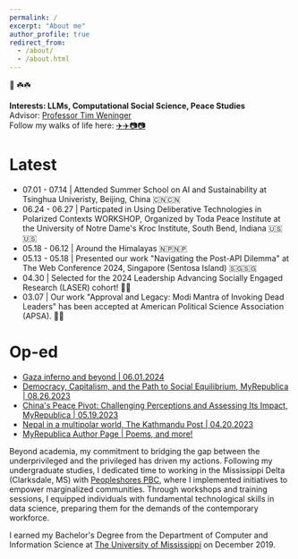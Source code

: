 ```yaml
---
permalink: /
excerpt: "About me"
author_profile: true
redirect_from: 
  - /about/
  - /about.html
---
```


🙏 ☘️☘️

<b>Interests: LLMs, Computational Social Science, Peace Studies</b> <br>
Advisor: <a href= "https://engineering.nd.edu/faculty/tim-weninger/">Professor Tim Weninger</a> <br>
Follow my walks of life here: <a href= "https://www.instagram.com/amrit_poudel1/?hl=en"> ✈️✈️📷📷 </a>

Latest
======

<ul>
  <li>07.01 - 07.14 | Attended Summer School on AI and Sustainability at Tsinghua Univeristy, Beijing, China 🇨🇳🇨🇳 </li>
  <li>06.24 - 06.27 | Particpated in Using Deliberative Technologies in Polarized Contexts WORKSHOP, Organized by Toda Peace Institute at the University of Notre Dame's Kroc Institute, South Bend, Indiana 🇺🇸🇺🇸 </li>
  <li>05.18 - 06.12 | Around the Himalayas 🇳🇵🇳🇵</li>
  <li>05.13 - 05.18 | Presented our work "Navigating the Post-API Dilemma" at The Web Conference 2024, Singapore (Sentosa Island) 🇸🇬🇸🇬 </li>
  <li>04.30 | Selected for the 2024 Leadership Advancing Socially Engaged Research (LASER) cohort! 🎉🎉 </li>
  <li>03.07 | Our work "Approval and Legacy: Modi Mantra of Invoking Dead Leaders" has been accepted at American Political Science Association (APSA). 🎉🎉</li>
</ul>

Op-ed
======
* <a href= "https://kathmandupost.com/columns/2024/06/01/gaza-inferno-and-beyond/"> Gaza inferno and beyond | 06.01.2024</a>
* <a href= "https://myrepublica.nagariknetwork.com/news/democracy-capitalism-and-the-path-to-social-equilibrium/">Democracy, Capitalism, and the Path to Social Equilibrium, MyRepublica | 08.26.2023</a>
* <a href= "https://myrepublica.nagariknetwork.com/news/china-s-peace-pivot-challenging-perceptions-and-assessing-its-impact/">China's Peace Pivot: Challenging Perceptions and Assessing Its Impact, MyRepublica | 05.19.2023</a>
* <a href= "https://kathmandupost.com/columns/2023/04/20/rise-of-multipolarity-and-nepal">Nepal in a multipolar world, The Kathmandu Post | 04.20.2023</a>
* <a href= "https://myrepublica.nagariknetwork.com/news/author/1950">MyRepublica Author Page | Poems, and more!</a>


Beyond academia, my commitment to bridging the gap between the underprivileged and the privileged has driven my actions. Following my undergraduate studies, I dedicated time to working in the Mississippi Delta (Clarksdale, MS) with <a href = "https://peopleshores.com">Peopleshores PBC</a>, where I implemented initiatives to empower marginalized communities. Through workshops and training sessions, I equipped individuals with fundamental technological skills in data science, preparing them for the demands of the contemporary workforce.

I earned my Bachelor's Degree from the Department of Computer and Information Science at <a href="https://www.olemiss.edu/"> The University of Mississippi</a> on December 2019.




